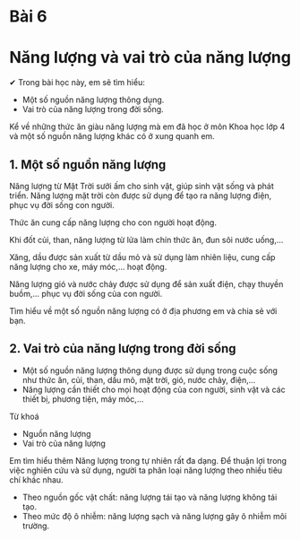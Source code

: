 # Bài 6
# Năng lượng và vai trò của năng lượng

✔ Trong bài học này, em sẽ tìm hiểu:
- Một số nguồn năng lượng thông dụng.
- Vai trò của năng lượng trong đời sống.

Kể về những thức ăn giàu năng lượng mà em đã học ở môn Khoa học lớp 4 và một số nguồn năng lượng khác có ở xung quanh em.
## 1. Một số nguồn năng lượng

Năng lượng từ Mặt Trời sưởi ấm cho sinh vật, giúp sinh vật sống và phát triển.
Năng lượng mặt trời còn được sử dụng để tạo ra năng lượng điện, phục vụ đời sống con người.

Thức ăn cung cấp năng lượng cho con người hoạt động.

Khi đốt củi, than, năng lượng từ lửa làm chín thức ăn, đun sôi nước uống,...

Xăng, dầu được sản xuất từ dầu mỏ và sử dụng làm nhiên liệu, cung cấp năng lượng cho xe, máy móc,... hoạt động.

Năng lượng gió và nước chảy được sử dụng để sản xuất điện, chạy thuyền buồm,... phục vụ đời sống của con người.

Tìm hiểu về một số nguồn năng lượng có ở địa phương em và chia sẻ với bạn.
## 2. Vai trò của năng lượng trong đời sống

- Một số nguồn năng lượng thông dụng được sử dụng trong cuộc sống như thức ăn, củi, than, dầu mỏ, mặt trời, gió, nước chảy, điện,...
- Năng lượng cần thiết cho mọi hoạt động của con người, sinh vật và các thiết bị, phương tiện, máy móc,...

Từ khoá
- Nguồn năng lượng
- Vai trò của năng lượng

Em tìm hiểu thêm
Năng lượng trong tự nhiên rất đa dạng. Để thuận lợi trong việc nghiên cứu và sử dụng, người ta phân loại năng lượng theo nhiều tiêu chí khác nhau.
- Theo nguồn gốc vật chất: năng lượng tái tạo và năng lượng không tái tạo.
- Theo mức độ ô nhiễm: năng lượng sạch và năng lượng gây ô nhiễm môi trường.
